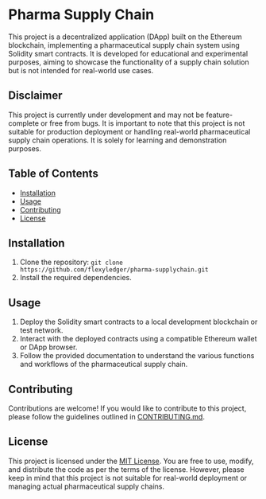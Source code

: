 # Pharma Supply Chain

This project is a decentralized application (DApp) built on the Ethereum blockchain, implementing a pharmaceutical supply chain system using Solidity smart contracts. It is developed for educational and experimental purposes, aiming to showcase the functionality of a supply chain solution but is not intended for real-world use cases.

## Disclaimer

This project is currently under development and may not be feature-complete or free from bugs. It is important to note that this project is not suitable for production deployment or handling real-world pharmaceutical supply chain operations. It is solely for learning and demonstration purposes.

## Table of Contents

- [Installation](#installation)
- [Usage](#usage)
- [Contributing](#contributing)
- [License](#license)

## Installation

1. Clone the repository: `git clone https://github.com/flexyledger/pharma-supplychain.git`
2. Install the required dependencies.

## Usage

1. Deploy the Solidity smart contracts to a local development blockchain or test network.
2. Interact with the deployed contracts using a compatible Ethereum wallet or DApp browser.
3. Follow the provided documentation to understand the various functions and workflows of the pharmaceutical supply chain.

## Contributing

Contributions are welcome! If you would like to contribute to this project, please follow the guidelines outlined in [CONTRIBUTING.md](CONTRIBUTING.md).

## License

This project is licensed under the [MIT License](LICENSE). You are free to use, modify, and distribute the code as per the terms of the license. However, please keep in mind that this project is not suitable for real-world deployment or managing actual pharmaceutical supply chains.






